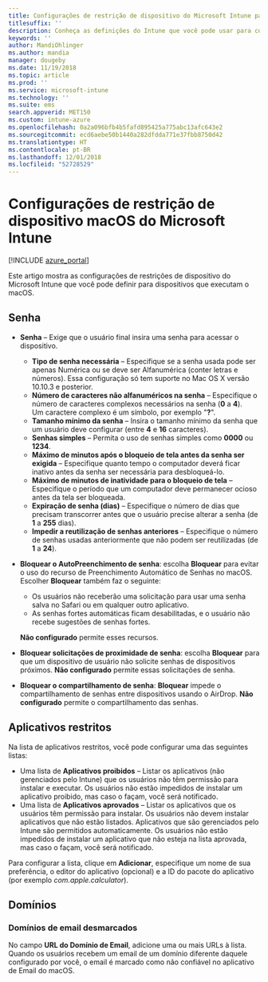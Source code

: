 ```yaml
---
title: Configurações de restrição de dispositivo do Microsoft Intune para macOS
titlesuffix: ''
description: Conheça as definições do Intune que você pode usar para controlar as configurações e as funcionalidades do dispositivo nos dispositivos que executam o macOS.
keywords: ''
author: MandiOhlinger
ms.author: mandia
manager: dougeby
ms.date: 11/19/2018
ms.topic: article
ms.prod: ''
ms.service: microsoft-intune
ms.technology: ''
ms.suite: ems
search.appverid: MET150
ms.custom: intune-azure
ms.openlocfilehash: 0a2a096bfb4b5fafd895425a775abc13afc643e2
ms.sourcegitcommit: ecd6aebe50b1440a282dfdda771e37fbb8750d42
ms.translationtype: HT
ms.contentlocale: pt-BR
ms.lasthandoff: 12/01/2018
ms.locfileid: "52728529"
---
```

# <a name="microsoft-intune-macos-device-restriction-settings"></a>Configurações de restrição de dispositivo macOS do Microsoft Intune

[!INCLUDE [azure_portal](./includes/azure_portal.md)]

Este artigo mostra as configurações de restrições de dispositivo do Microsoft Intune que você pode definir para dispositivos que executam o macOS.

## <a name="password"></a>Senha
- **Senha** – Exige que o usuário final insira uma senha para acessar o dispositivo.
  - **Tipo de senha necessária** – Especifique se a senha usada pode ser apenas Numérica ou se deve ser Alfanumérica (conter letras e números). Essa configuração só tem suporte no Mac OS X versão 10.10.3 e posterior.
  - **Número de caracteres não alfanuméricos na senha** – Especifique o número de caracteres complexos necessários na senha (**0** a **4**).<br>Um caractere complexo é um símbolo, por exemplo "**?**".
  - **Tamanho mínimo da senha** – Insira o tamanho mínimo da senha que um usuário deve configurar (entre **4** e **16** caracteres).
  - **Senhas simples** – Permita o uso de senhas simples como **0000** ou **1234**.
  - **Máximo de minutos após o bloqueio de tela antes da senha ser exigida** – Especifique quanto tempo o computador deverá ficar inativo antes da senha ser necessária para desbloqueá-lo.
  - **Máximo de minutos de inatividade para o bloqueio de tela** – Especifique o período que um computador deve permanecer ocioso antes da tela ser bloqueada.
  - **Expiração de senha (dias)** – Especifique o número de dias que precisam transcorrer antes que o usuário precise alterar a senha (de **1** a **255** dias).
  - **Impedir a reutilização de senhas anteriores** – Especifique o número de senhas usadas anteriormente que não podem ser reutilizadas (de **1** a **24**).

- **Bloquear o AutoPreenchimento de senha**: escolha **Bloquear** para evitar o uso do recurso de Preenchimento Automático de Senhas no macOS. Escolher **Bloquear** também faz o seguinte:

  - Os usuários não receberão uma solicitação para usar uma senha salva no Safari ou em qualquer outro aplicativo.
  - As senhas fortes automáticas ficam desabilitadas, e o usuário não recebe sugestões de senhas fortes.

  **Não configurado** permite esses recursos.

- **Bloquear solicitações de proximidade de senha**: escolha **Bloquear** para que um dispositivo de usuário não solicite senhas de dispositivos próximos. **Não configurado** permite essas solicitações de senha.

- **Bloquear o compartilhamento de senha**: **Bloquear** impede o compartilhamento de senhas entre dispositivos usando o AirDrop. **Não configurado** permite o compartilhamento das senhas.


## <a name="restricted-apps"></a>Aplicativos restritos

Na lista de aplicativos restritos, você pode configurar uma das seguintes listas:

- Uma lista de **Aplicativos proibidos** – Listar os aplicativos (não gerenciados pelo Intune) que os usuários não têm permissão para instalar e executar. Os usuários não estão impedidos de instalar um aplicativo proibido, mas caso o façam, você será notificado.
- Uma lista de **Aplicativos aprovados** – Listar os aplicativos que os usuários têm permissão para instalar. Os usuários não devem instalar aplicativos que não estão listados. Aplicativos que são gerenciados pelo Intune são permitidos automaticamente. Os usuários não estão impedidos de instalar um aplicativo que não esteja na lista aprovada, mas caso o façam, você será notificado.

Para configurar a lista, clique em **Adicionar**, especifique um nome de sua preferência, o editor do aplicativo (opcional) e a ID do pacote do aplicativo (por exemplo *com.apple.calculator*).

## <a name="domains"></a>Domínios

### <a name="unmarked-email-domains"></a>Domínios de email desmarcados

No campo **URL do Domínio de Email**, adicione uma ou mais URLs à lista. Quando os usuários recebem um email de um domínio diferente daquele configurado por você, o email é marcado como não confiável no aplicativo de Email do macOS.

